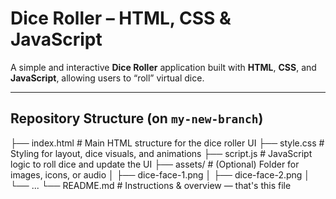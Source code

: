# Dice Roller – HTML, CSS & JavaScript

A simple and interactive **Dice Roller** application built with **HTML**, **CSS**, and **JavaScript**, allowing users to “roll” virtual dice.

---

##  Repository Structure (on `my-new-branch`)

├── index.html # Main HTML structure for the dice roller UI
├── style.css # Styling for layout, dice visuals, and animations
├── script.js # JavaScript logic to roll dice and update the UI
├── assets/ # (Optional) Folder for images, icons, or audio
│ ├── dice-face-1.png
│ ├── dice-face-2.png
│ └── ...
└── README.md # Instructions & overview — that's this file

